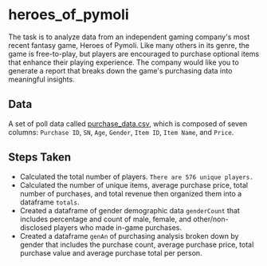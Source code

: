 # heroes_of_pymoli

The task is to analyze data from an independent gaming company's most recent fantasy game, Heroes of Pymoli. Like many others in its genre, the game is free-to-play, but players are encouraged to purchase optional items that enhance their playing experience. The company would like you to generate a report that breaks down the game's purchasing data into meaningful insights.

## Data
A set of poll data called [purchase_data.csv](election_results/Resources/purchase_data.csv), which is composed of seven columns: `Purchase ID`, `SN`, `Age`, `Gender`, `Item ID`, `Item Name`, and `Price`.

## Steps Taken
* Calculated the total number of players. `There are 576 unique players.`
* Calculated the number of unique items, average purchase price, total number of purchases, and total revenue then organized them into a dataframe `totals`.
* Created a dataframe of gender demographic data `genderCount` that includes percentage and count of male, female, and other/non-disclosed players who made in-game purchases.
* Created a dataframe `genAn` of purchasing analysis broken down by gender that includes the purchase count, average purchase price, total purchase value and average purchase total per person.

